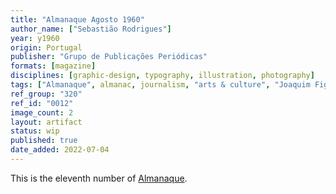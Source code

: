 ```yaml
---
title: "Almanaque Agosto 1960"
author_name: ["Sebastião Rodrigues"]
year: y1960
origin: Portugal
publisher: "Grupo de Publicações Periódicas"
formats: [magazine]
disciplines: [graphic-design, typography, illustration, photography]
tags: ["Almanaque", almanac, journalism, "arts & culture", "Joaquim Figueiredo Magalhães"]
ref_group: "320"
ref_id: "0012"
image_count: 2
layout: artifact
status: wip
published: true
date_added: 2022-07-04
---
```


<p>This is the eleventh number of <a class="text cat-link publisher" href="/tags/almanaque/">Almanaque</a>.</p>
